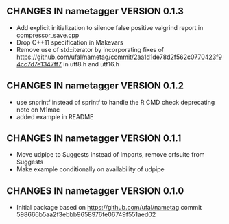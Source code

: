 ## CHANGES IN nametagger VERSION 0.1.3

- Add explicit initialization to silence false positive valgrind report in compressor_save.cpp
- Drop C++11 specification in Makevars
- Remove use of std::iterator by incorporating fixes of https://github.com/ufal/nametag/commit/2aa1d1de78d2f562c0770423f94cc7d7e1347ff7 in utf8.h and utf16.h

## CHANGES IN nametagger VERSION 0.1.2

- use snprintf instead of sprintf to handle the R CMD check deprecating note on M1mac
- added example in README

## CHANGES IN nametagger VERSION 0.1.1

- Move udpipe to Suggests instead of Imports, remove crfsuite from Suggests
- Make example conditionally on availability of udpipe

## CHANGES IN nametagger VERSION 0.1.0

- Initial package based on https://github.com/ufal/nametag commit 598666b5aa2f3ebbb9658976fe06749f551aed02
